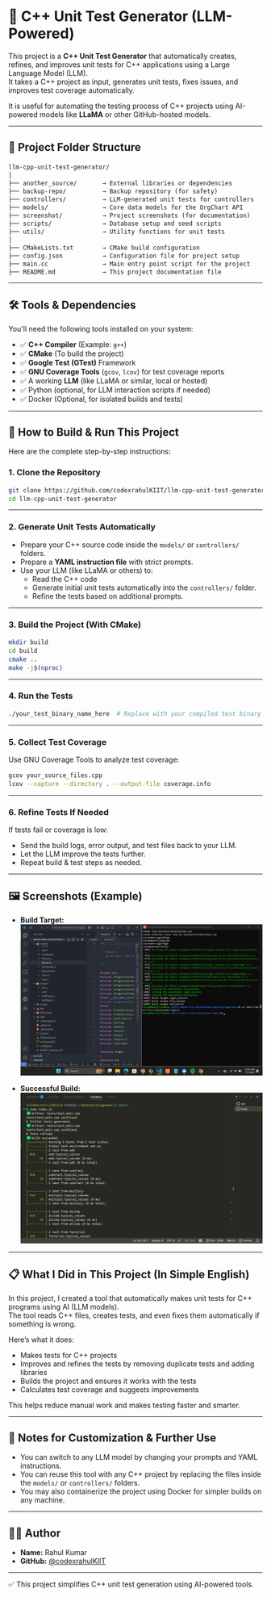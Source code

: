 # 🧪 C++ Unit Test Generator (LLM-Powered)

This project is a **C++ Unit Test Generator** that automatically creates, refines, and improves unit tests for C++ applications using a Large Language Model (LLM).  
It takes a C++ project as input, generates unit tests, fixes issues, and improves test coverage automatically.

It is useful for automating the testing process of C++ projects using AI-powered models like **LLaMA** or other GitHub-hosted models.

---

## 📂 Project Folder Structure

```
llm-cpp-unit-test-generator/
│
├── another_source/       → External libraries or dependencies  
├── backup-repo/          → Backup repository (for safety)  
├── controllers/          → LLM-generated unit tests for controllers  
├── models/               → Core data models for the OrgChart API  
├── screenshot/           → Project screenshots (for documentation)  
├── scripts/              → Database setup and seed scripts  
├── utils/                → Utility functions for unit tests  
│
├── CMakeLists.txt        → CMake build configuration  
├── config.json           → Configuration file for project setup  
├── main.cc               → Main entry point script for the project  
├── README.md             → This project documentation file  
```

---

## 🛠️ Tools & Dependencies

You'll need the following tools installed on your system:
- ✅ **C++ Compiler** (Example: `g++`)
- ✅ **CMake** (To build the project)
- ✅ **Google Test (GTest)** Framework  
- ✅ **GNU Coverage Tools** (`gcov`, `lcov`) for test coverage reports
- ✅ A working **LLM** (like LLaMA or similar, local or hosted)
- ✅ Python (optional, for LLM interaction scripts if needed)
- ✅ Docker (Optional, for isolated builds and tests)

---

## 🚀 How to Build & Run This Project

Here are the complete step-by-step instructions:

### 1. **Clone the Repository**
```bash
git clone https://github.com/codexrahulKIIT/llm-cpp-unit-test-generator.git
cd llm-cpp-unit-test-generator
```

---

### 2. **Generate Unit Tests Automatically**
- Prepare your C++ source code inside the `models/` or `controllers/` folders.
- Prepare a **YAML instruction file** with strict prompts.
- Use your LLM (like LLaMA or others) to:
  - Read the C++ code
  - Generate initial unit tests automatically into the `controllers/` folder.
  - Refine the tests based on additional prompts.

---

### 3. **Build the Project (With CMake)**
```bash
mkdir build
cd build
cmake ..
make -j$(nproc)
```

---

### 4. **Run the Tests**
```bash
./your_test_binary_name_here  # Replace with your compiled test binary name
```

---

### 5. **Collect Test Coverage**
Use GNU Coverage Tools to analyze test coverage:
```bash
gcov your_source_files.cpp
lcov --capture --directory . --output-file coverage.info
```

---

### 6. **Refine Tests If Needed**
If tests fail or coverage is low:
- Send the build logs, error output, and test files back to your LLM.
- Let the LLM improve the tests further.
- Repeat build & test steps as needed.

---

## 🖼️ Screenshots (Example)

- **Build Target:**  
![Build Target](./screenshot/BuildTarget.png)

- **Successful Build:**  
![Build Success](./screenshot/Build_Success.jpg)



---

## 📋 What I Did in This Project (In Simple English)

In this project, I created a tool that automatically makes unit tests for C++ programs using AI (LLM models).  
The tool reads C++ files, creates tests, and even fixes them automatically if something is wrong.

Here’s what it does:
- Makes tests for C++ projects
- Improves and refines the tests by removing duplicate tests and adding libraries
- Builds the project and ensures it works with the tests
- Calculates test coverage and suggests improvements

This helps reduce manual work and makes testing faster and smarter.

---

## 📝 Notes for Customization & Further Use

- You can switch to any LLM model by changing your prompts and YAML instructions.
- You can reuse this tool with any C++ project by replacing the files inside the `models/` or `controllers/` folders.
- You may also containerize the project using Docker for simpler builds on any machine.

---

## 🙋‍♂️ Author

- **Name:** Rahul Kumar
- **GitHub:** [@codexrahulKIIT](https://github.com/codexrahulKIIT)

---

✅ This project simplifies C++ unit test generation using AI-powered tools.
